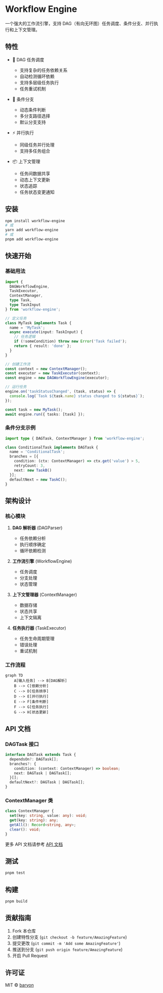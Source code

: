 # Workflow Engine

一个强大的工作流引擎，支持 DAG（有向无环图）任务调度、条件分支、并行执行和上下文管理。

## 特性

- 🔄 DAG 任务调度
  - 支持复杂的任务依赖关系
  - 自动检测循环依赖
  - 支持多层级任务执行
  - 任务重试机制
  
- 🔀 条件分支
  - 动态条件判断
  - 多分支路径选择
  - 默认分支支持
  
- ⚡ 并行执行
  - 同级任务并行处理
  - 支持多任务组合
  
- 📦 上下文管理
  - 任务间数据共享
  - 动态上下文更新
  - 状态追踪
  - 任务状态变更通知

## 安装

```bash
npm install workflow-engine
# 或
yarn add workflow-engine
# 或
pnpm add workflow-engine
```

## 快速开始

### 基础用法

```typescript
import { 
  DAGWorkflowEngine, 
  TaskExecutor, 
  ContextManager,
  type Task,
  type TaskInput 
} from 'workflow-engine';

// 定义任务
class MyTask implements Task {
  name = 'MyTask';
  async execute(input: TaskInput) {
    // 任务逻辑
    if (!someCondition) throw new Error('Task failed');
    return { result: 'done' };
  }
}

// 创建工作流
const context = new ContextManager();
const executor = new TaskExecutor(context);
const engine = new DAGWorkflowEngine(executor);

// 运行任务
engine.on('taskStatusChanged', (task, status) => {
  console.log(`Task ${task.name} status changed to ${status}`);
});

const task = new MyTask();
await engine.run({ tasks: [task] });
```

### 条件分支示例

```typescript
import type { DAGTask, ContextManager } from 'workflow-engine';

class ConditionalTask implements DAGTask {
  name = 'ConditionalTask';
  branches = [{
    condition: (ctx: ContextManager) => ctx.get('value') > 5,
    retryCount: 3,
    next: new TaskB()
  }];
  defaultNext = new TaskC();
}
```

## 架构设计

### 核心模块

1. **DAG 解析器** (DAGParser)
   - 任务依赖分析
   - 执行顺序确定
   - 循环依赖检测

2. **工作流引擎** (WorkflowEngine)
   - 任务调度
   - 分支处理
   - 状态管理

3. **上下文管理器** (ContextManager)
   - 数据存储
   - 状态共享
   - 上下文隔离

4. **任务执行器** (TaskExecutor)
   - 任务生命周期管理
   - 错误处理
   - 重试机制

### 工作流程

```mermaid
graph TD
    A[输入任务] --> B[DAG解析]
    B --> C[依赖分析]
    C --> D[任务排序]
    D --> E[并行执行]
    E --> F[条件判断]
    F --> G[任务执行]
    G --> H[状态更新]
```

## API 文档

### DAGTask 接口

```typescript
interface DAGTask extends Task {
  dependsOn?: DAGTask[];
  branches?: {
    condition: (context: ContextManager) => boolean;
    next: DAGTask | DAGTask[];
  }[];
  defaultNext?: DAGTask | DAGTask[];
}
```

### ContextManager 类

```typescript
class ContextManager {
  set(key: string, value: any): void;
  get(key: string): any;
  getAll(): Record<string, any>;
  clear(): void;
}
```

更多 API 文档请参考 [API 文档](./docs/api.md)

## 测试

```bash
pnpm test
```

## 构建

```bash
pnpm build
```

## 贡献指南

1. Fork 本仓库
2. 创建特性分支 (`git checkout -b feature/AmazingFeature`)
3. 提交更改 (`git commit -m 'Add some AmazingFeature'`)
4. 推送到分支 (`git push origin feature/AmazingFeature`)
5. 开启 Pull Request

## 许可证

MIT © [baryon](https://github.com/baryon)